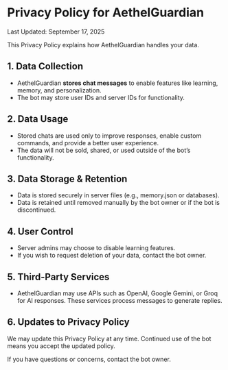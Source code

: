# Privacy Policy for AethelGuardian

Last Updated: September 17, 2025

This Privacy Policy explains how AethelGuardian handles your data.

## 1. Data Collection
- AethelGuardian **stores chat messages** to enable features like learning, memory, and personalization.
- The bot may store user IDs and server IDs for functionality.

## 2. Data Usage
- Stored chats are used only to improve responses, enable custom commands, and provide a better user experience.
- The data will not be sold, shared, or used outside of the bot’s functionality.

## 3. Data Storage & Retention
- Data is stored securely in server files (e.g., memory.json or databases).
- Data is retained until removed manually by the bot owner or if the bot is discontinued.

## 4. User Control
- Server admins may choose to disable learning features.
- If you wish to request deletion of your data, contact the bot owner.

## 5. Third-Party Services
- AethelGuardian may use APIs such as OpenAI, Google Gemini, or Groq for AI responses. These services process messages to generate replies.

## 6. Updates to Privacy Policy
We may update this Privacy Policy at any time. Continued use of the bot means you accept the updated policy.

If you have questions or concerns, contact the bot owner.
